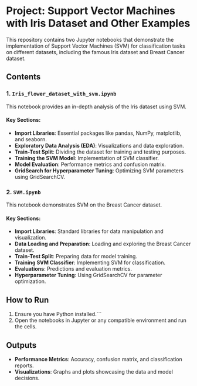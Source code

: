 
# Project: Support Vector Machines with Iris Dataset and Other Examples

This repository contains two Jupyter notebooks that demonstrate the implementation of Support Vector Machines (SVM) for classification tasks on different datasets, including the famous Iris dataset and Breast Cancer dataset.

## Contents

### 1. `Iris_flower_dataset_with_svm.ipynb`
This notebook provides an in-depth analysis of the Iris dataset using SVM. 

#### Key Sections:
- **Import Libraries**: Essential packages like pandas, NumPy, matplotlib, and seaborn.
- **Exploratory Data Analysis (EDA)**: Visualizations and data exploration.
- **Train-Test Split**: Dividing the dataset for training and testing purposes.
- **Training the SVM Model**: Implementation of SVM classifier.
- **Model Evaluation**: Performance metrics and confusion matrix.
- **GridSearch for Hyperparameter Tuning**: Optimizing SVM parameters using GridSearchCV.

### 2. `SVM.ipynb`
This notebook demonstrates SVM on the Breast Cancer dataset.

#### Key Sections:
- **Import Libraries**: Standard libraries for data manipulation and visualization.
- **Data Loading and Preparation**: Loading and exploring the Breast Cancer dataset.
- **Train-Test Split**: Preparing data for model training.
- **Training SVM Classifier**: Implementing SVM for classification.
- **Evaluations**: Predictions and evaluation metrics.
- **Hyperparameter Tuning**: Using GridSearchCV for parameter optimization.


## How to Run
1. Ensure you have Python installed.```
2. Open the notebooks in Jupyter or any compatible environment and run the cells.

## Outputs
- **Performance Metrics**: Accuracy, confusion matrix, and classification reports.
- **Visualizations**: Graphs and plots showcasing the data and model decisions.
